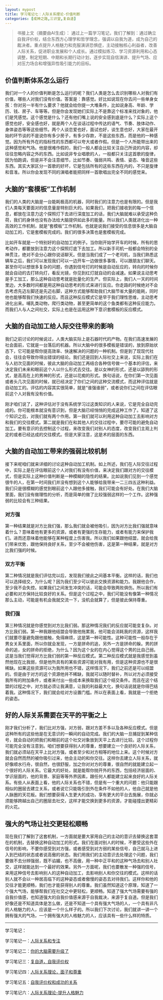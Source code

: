 ```yaml
---
layout: mypost
title: 学习笔记七：人际关系理论-价值判断
categories: [成神之路,三识堂,复自道]
---
```


> 书接上文（摘要由AI生成）：
> 通过上一篇学习笔记，我们了解到：通过确立自我评价权，结合东西方心理学和哲学理念，强调以自我为道，成为自己的裁决者。重点提升人格魅力和克服演讲恐惧症，主动接触核心利益者，改善人际关系，促进职业发展和个人成长。通过模拟练习、学习资源利用和心态调整，制定短期、中期和长期行动计划，逐步实现自信演讲、提升气场、应对压力场合和增强异性吸引能力的目标。

## 价值判断体系怎么运行

我们对一个人的价值判断是怎么运行的呢？我们人类是怎么去识别哪些人对我们有价值，哪些人对我们没有价值。答案是：靠感觉。好比如说现在你去问一些单身女孩：你对另一半有什么要求？他就会给你提一大堆条件，比如说身高、年龄、学历、钱、房子、车等等。但是你会发现她们实际上不是靠这个标准来找对象的，他们是凭感觉。这个感觉是什么？还有他们嘴上说的安全感到底是什么？实际上这个感觉也好，安全感也好，就是两个人在谈话过程中传达的语气、节奏、肢体动作、身体姿态等等这些细节。两个人谈恋爱也好，面试也好，谈生意也好，大家在最开始的环节谈的不是说你有多少房子，有多少存款，不是这些东西，而是他的一种感觉。因为所有外在的指标性的东西都可以夸大或者作假。但是一个人所能带出来的这种感觉和气场。他是很难作假的，我们一般人都会比较关注自己所说的内容，却往往忽略内容之外的东西。比如说非专业唱歌的人，一般都只关注这首歌的旋律，因为怕跑调，但是并不会注意细节，比如节奏、强弱共鸣、表情、姿态、嗓音这些东西。其实大家区分一首歌的好坏，它是包括所有的这些东西在内的，不只是旋律和音准。所以你会发现不同的演唱者能把同样一首歌唱出完全不同的感觉来。

## 大脑的“套模板”工作机制

我们的人类的大脑是一台能耗极高的机器，同时我们的注意力也是有限的。但是我们人类每天要面对的信息量是特别巨大的。如果我们，把我们接收到的每一个信息，都放在注意力这个探照灯下去进行深度加工的话，我们大脑就难以承受这种负荷，我们的身体也没有办法给大脑提供如此多的能量。所以我们人类就进化出一种高效的工作机制，就是“套模板”工作机制。也就是说我们接受的信息很多是大脑自动加工的，它是套模板完成的。我们的很多决策也是套模板完成。

比如开车就是一个特别好的自动加工的例子。当你刚开始学开车的时候，所有的思考动作，都要放到注意力这个探照灯底下去加工。所以新手司机一般都会特别的全神贯注，绝对不会分心跟你说话聊天。但是当我们成了一个老司机，当我们熟悉这辆车之后，我们可以发现我们可以一边开车一边做很多事情，可以跟朋友们聊天。甚至你可以想很多复杂的问题，你遇到信号灯的时候是自动反应的，转向的时候你就会自动的去打转向灯，看反光镜，你见到红灯就自动的会减速。如果说主动思考是手工加工，那么这种自动思考就是批量化的生产。但实际上，我们人一天的时间里边，大多数时间都是用这种自动思考的形式来进行反应。你走路的时候绝对不会去考虑先迈左脚还是先迈右脚，这种方式能够帮助我们大脑节省大量的能耗，同时他也能够帮我们快速的反应。而且这种反应模式它是早于我们理性思维，主动思考进化出来。哺乳类动物，爬行类动物，甚至更简单的这个鱼类都有这种反应能力。而我们人与人之间社交，实际上也是在运用这种下意识套模板的反应模式。

## 大脑的自动加工给人际交往带来的影响

我们之前讨论的时候说过，人类大脑实际上是石器时代的产物。在我们高速发展的社会面前，它就是一台落后的机器。所以大脑中的很多模板是错误的，放到原始状态下，它可能是帮你提高效率、快速解决的问题的一种机制。但是到了现现代社会，往往会导致你得出错误的结论。我们还是回到人际社交上来说，实际上我们在与人初次见面的时候，彼此大脑的自动加工再结合各种信号做一个基本的评估，来决定我们未来和眼前这个人以什么形式去交往。是以女神的形式，还是以舔狗的形式，是高高在上的男神的形式，还是以花痴的形式。换句话说，在你们第一次见面或者头几次见面的时候，就已经决定了你们之间的这种交流模式，而这种评估就是自动加工的。评估的内容其实很简单，就是“谁强谁弱”，或者说你们之间在评估眼前这个人对我有没有价值。

刚才咱们说了，这种评估对于没有系统学习过这类知识的人来说，它是完全自动完成的。你可能根本就没有意识到，但是大脑已经悄悄的完成这种工作了。知道了这个知识之后，对我们就有两个作用。第一我们就可以利用这种自动加工去影响对方和我们的交往模式。第二就是我们在和其他人的交往过程中，要尽可能的避免自动加工。要有意识的去控制这个过程，来改变我们对别人的态度，改变我们主观上判定的或者已经达成的交往模式。但是大家注意，这是术的层面的东西。

## 大脑的自动加工带来的强弱比较机制

接下来呢咱们就来详细的讨论这种自动加工机制。如上所述，我们在人际交往过程中，实际上是在评估眼前这个人对我们有没有价值，来决定我们跟对方的交往模式，但是实际上这种价值判断是一种模糊的隐性的结果。比如说我们见到一个感觉很牛的人，在第一时间我们并没有想到这个人能够给我带来一二三四五这种利益。我们只是很模糊的感觉到眼前这个人跟他多接触，我们可能会有好处。在我们大脑里面，我们没有做理性的分析，而是简单的做了比较强弱这样的一个工作。这种强弱的比较会有三种结果。

### 对方强

       
第一种结果就是对方比我们强，那么我们就会被他吸引，因为对方比我们强就意味着什么？意味着他有更多的资源，或者有更强的生存能力，或者有能力来保护我们。进而还意味着他能够在某种程度上伤害我。所以我们如果跟他结盟，就会给我们带来优势，跟他保持良好关系，至少不会被他伤害，这是第一种结果，就是对方比我们强的时候。

### 双方平衡

第二种情况就是我们评估完以后，发现我们彼此之间基本平衡。这样的话，我们也可以选择结交，为什么呢？因为我们至少可以彼此交换资源和能力。我跟他合作，至少我不会失控。如果我们之间发生冲突的话，可能会导致两败俱伤。所以我们有必要和对方保持比较良好的关系。但是这个过程之中，我们可能没有像第一种情况那么主动，可能是有机会我就交流一下，没机会就算了，但是彼此保持尊重。

### 我们强

第三种情况就是你感觉到对方比我们弱。那这种情况我们的反应就可能变复杂。对方比我们弱。第一种我跟他结盟会导致他拖累我，他可能会消耗我的资源，这样我们就要尽量避免跟他接触，免得麻烦，这是第一种可能性。这种可能性一般存在于男女关系里面，所以你就会发现，一方是拼命的追，另外一方是拼命的躲。男的拼命的追，女的拼命的拒绝，为什么？因为这个女的在内心觉得这个男的比自己弱。这是当我们觉得对方比我们弱的第一种反应模式。第二种反应模式就是我感觉到虽然他现在比我弱，但是他所具有的某些资源可能对我有用，但是这种资源也不是很稀缺。如果这些资源可以为我所用也不错，这样情况下，我们之前还是可以结盟的。但是由于对方的这个资源他并不稀缺，我就可以随时替补，所以对方必须接受我所有的附加条件，或者来付出一些成本来换取我们这个结交条件。而且在这个结盟的过程之中，对方就必须让我满意，让我的利益最大化，换句话说就是你得巴结着我。这种情况下，我们就会给对方设置门槛。所以在表面上看，我就是一个拒绝的姿态。

## 好的人际关系需要在天平的平衡之上

刚才我们分析了，我们比对方强，对方弱，跟对方差不多以及各种反应模式。但是这种所有的这些他是在无意识的一瞬间的自动完成。我们的大脑一旦捕捉到某种信号，就会自动的把我们和眼前的这个社交对象放到天平上去进行比较。这个过程你可能完全没有注意到。咱们想要获得别人的尊重，想要建立一个良好的人际关系，我们就必须站在天平上比对方强，或者至少和对方相等的地位上来。这个时候对方就会自然而然的被你吸引过来，他会主动的和你交往。这样你去建立人际关系，就好像顺水行舟，很自然，也很舒服，加之你对对方的尊重，很自然的就能建立起一个很好的人际关系。它最大的好处，就是能帮你抛开外的东西，包括经济层面的、学识层面的，他的背景、家庭等等外界因素，跟任何人都能建立起来良好的人际关系。有些人从表面上看，他的人际关系也不错，但是有一个重大的问题：他只能跟相似的圈层去建立关系，或者说它只能吸引到外在条件不如他的人，他自己就是他人脉圈的天花板。我们想要获得人生更大的成功，享有更大的平台去施展，你就必须能够跨越出自己的圈层去社交，这样才能交换到更多的资源，才能碰撞出更精彩的火花。

## 强大的气场让社交更轻松顺畅

现在我们了解到了这套机制，一方面就是要大家用自己的主动的意识去替换这套潜在的机制，去替换这种自动加工的形式。我们在面对别人的时候，不要受这些外在信号的影响，不要你感受到对方强，或者感受到对方弱的某些信号，自己就马上进入到巴结的状态或者说高傲的状态。我们用我们的主动意识去处理这个问题，我们要做不去分辨强弱，既不谄媚，也不高傲，用一种中正平和的这种气场去和别人社交，这样就能达到一个最好的效果。另外一方面呢，我们也要散发一种强的信号，来用这种信号去影响别人的这种自动加工，去影响别人和你交往的模式。这样的话别人就不会以一种居高临下的这种姿态或者傲慢的姿态去对待我们。这样你和他的交往才能更顺畅，我们也才能获得别人的尊重。我们虽然知道这个原理，知道了一个强大气场，能够帮我们在社交之中更轻松，更顺畅。知道了强大气场需要有强的自我价值感，也知道强大的自我价值感来源于自我裁决，来源于复自道。但是我们好像还是不知道具体是怎么做，还是不知道一个具有强大气场的人，一个具有非凡的人格魅力的人，应该是一个什么样子的。所以我们下次讨论，我们就讲一讲一个拥有强大的气场，一个拥有强大的人格魅力的人，应该具有一些什么样的特质。
***

学习笔记：

学习笔记一：[人际关系和专注](https://mp.weixin.qq.com/s?__biz=MzUzODU0NjMxNA==\&mid=2247484919\&idx=1\&sn=4b986856b773669c6c4b4613ddba641f\&chksm=fad75c12cda0d504a07084577dba2fd9ea8df8582856901906dbd1b4a360071a3eff78a287b0\&token=1348745843\&lang=zh_CN\&scene=21#wechat_redirect)

学习笔记二：[你的大脑需要升级了](https://www.zahui.top/posts/2024/09/21/BecomingaGod2.html)

学习笔记三：[复自道，自我评价权](https://mp.weixin.qq.com/s?__biz=MzUzODU0NjMxNA==\&mid=2247484946\&idx=1\&sn=392e7cf5c7bb2a9a63cdafe6db18d25d\&chksm=fad75ff7cda0d6e11d657149b831201af8170e16295ac26d864fd852c74c0680ae581634d03b\&token=1593664676\&lang=zh_CN\&scene=21#wechat_redirect)

学习笔记四：[人际关系理论，面子和尊重](https://mp.weixin.qq.com/s?__biz=MzUzODU0NjMxNA==\&mid=2247484951\&idx=1\&sn=0aa0bb1c012e961ba3b8fb77f0a8a7b0\&chksm=fad75ff2cda0d6e4cf6cf7e32a9bda1cd2c3875666dfbd8f02a27f74fb3a91022de792d09672\&token=1592623548\&lang=zh_CN#rd)

学习笔记五：[自我评价权和成功的关系](https://mp.weixin.qq.com/s?__biz=MzUzODU0NjMxNA==\&mid=2247484956\&idx=1\&sn=b10ac3a4afbc451062dd7b26efbe806e\&chksm=fad75ff9cda0d6efacde54dbb8c8622d32d641da4585e0b684ee3d2b32e91bd210d0c3e425e7\&token=1592623548\&lang=zh_CN#rd)

学习笔记六：[人际关系理论-提升人格魅力](https://mp.weixin.qq.com/s?__biz=MzUzODU0NjMxNA==\&mid=2247484963\&idx=1\&sn=6fdec766f86bd904f562740579030032\&chksm=fad75fc6cda0d6d0f1e3392b9bf2c2ae902c3893679151f146b435d194624cfc0dc3297f2c82\&token=342387070\&lang=zh_CN#rd)
